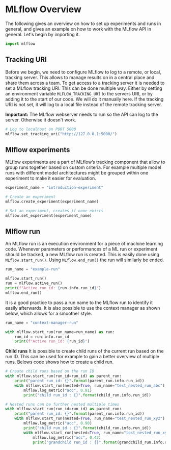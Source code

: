 # MLflow Overview

The following gives an overview on how to set up experiments and runs in general, and gives an example on how to work with the MLflow API in general. Let's begin by importing it.

```python
import mlflow
```

## Tracking URI

Before we begin, we need to configure MLflow to log to a remote, or local, tracking server. This allows to manage results on in a central place and share them across a team. To get access to a tracking server it is needed to set a MLflow tracking URI. This can be done multiple way. Either by setting an environment variable `MLFLOW_TRACKING_URI` to the servers URI, or by adding it to the start of our code. We will do it manually here. If the tracking URI is not set, it will log to a local file instead of the remote tracking server.

**Important:** The MLflow webserver needs to run so the API can log to the server. Otherwise it doesn't work.

```python
# Log to localhost on PORT 5000
mlflow.set_tracking_uri("http://127.0.0.1:5000/")
```

## Mlflow experiments

MLflow experiments are a part of MLflow’s tracking component that allow to group runs together based on custom criteria. For example multiple model runs with different model architectures might be grouped within one experiment to make it easier for evaluation.

```python
experiment_name = "introduction-experiment"

# Create an experiment
mlflow.create_experiment(experiment_name)

# Set an experiment, creates if none exists
mlflow.set_experiment(experiment_name)
```

## Mlflow run

An MLflow run is an execution environment for a piece of machine learning code. Whenever parameters or performances of a ML run or experiment should be tracked, a new MLflow run is created. This is easily done using `MLflow.start_run()`. Using `MLflow.end_run()` the run will similarly be ended.

```python
run_name = "example-run"

mlflow.start_run()
run = mlflow.active_run()
print(f"Active run_id: {run.info.run_id}")
mlflow.end_run()
```

It is a good practice to pass a run name to the MLflow run to identify it easily afterwards. It is also possible to use the context manager as shown below, which allows for a smoother style.

```python
run_name = "context-manager-run"

with mlflow.start_run(run_name=run_name) as run:
    run_id = run.info.run_id
    print(f"Active run_id: {run_id}")
```

**Child runs**
It is possible to create child runs of the current run based on the run ID. This can be used for example to gain a better overview of multiple runs. Belows code shows how to create a child run.

```python
# Create child runs based on the run ID
with mlflow.start_run(run_id=run_id) as parent_run:
    print("parent run_id: {}".format(parent_run.info.run_id))
    with mlflow.start_run(nested=True, run_name="test_nested_run_abc") as child_run:
        mlflow.log_metric("acc", 0.91)
        print("child run_id : {}".format(child_run.info.run_id))

# Nested runs can be further nested multiple times
with mlflow.start_run(run_id=run_id) as parent_run:
    print("parent run_id: {}".format(parent_run.info.run_id))
    with mlflow.start_run(nested=True, run_name="test_nested_run_xyz") as child_run:
        mlflow.log_metric("acc", 0.90)
        print("child run_id : {}".format(child_run.info.run_id))
        with mlflow.start_run(nested=True, run_name="test_nested_run_xyz") as grandchild_run:
            mlflow.log_metric("acc", 0.42)
            print("grandchild run_id : {}".format(grandchild_run.info.run_id))
```
